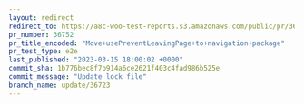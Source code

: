 ```yaml
---
layout: redirect
redirect_to: https://a8c-woo-test-reports.s3.amazonaws.com/public/pr/36752/e2e/index.html
pr_number: 36752
pr_title_encoded: "Move+usePreventLeavingPage+to+navigation+package"
pr_test_type: e2e
last_published: "2023-03-15 18:00:02 +0000"
commit_sha: 1b776bec8f7b914a6ce2621f403c4fad986b525e
commit_message: "Update lock file"
branch_name: update/36723
---
```

